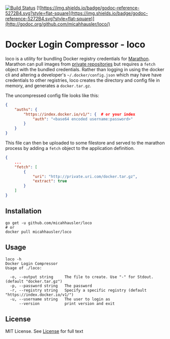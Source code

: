 [![Build Status](https://travis-ci.org/micahhausler/loco.svg)](https://travis-ci.org/micahhausler/loco)
[![https://img.shields.io/badge/godoc-reference-5272B4.svg?style=flat-square](https://img.shields.io/badge/godoc-reference-5272B4.svg?style=flat-square)](http://godoc.org/github.com/micahhausler/loco/)

# Docker Login Compressor - loco

loco is a utility for bundling Docker registry credentials for
[Marathon](https://mesosphere.github.io/marathon/). Marathon can pull images
from [private repositories](https://mesosphere.github.io/marathon/docs/native-docker-private-registry.html)
but requires a `fetch` object with the bundled credentials. Rather than logging
in using the docker cli and altering a developer's `~/.docker/config.json` which
may have have credentials to other registries, loco creates the directory and
config file in memory, and generates a `docker.tar.gz`.

The uncompressed config file looks like this:

```json
{
    "auths": {
        "https://index.docker.io/v1/": {  # or your index
            "auth": "<base64 encoded username:password>"
        }
    }
}
```

This file can then be uploaded to some filestore and served to the marathon
process by adding a `fetch` object to the application definition.

```json
{
    ...
    "fetch": [
        {
            "uri": "http://private.uri.com/docker.tar.gz",
            "extract": true
        }
    ]
}
```

## Installation

```
go get -u github.com/micahhausler/loco
# or
docker pull micahhausler/loco
```

## Usage

```
loco -h
Docker Login Compressor
Usage of ./loco:

  -o, --output string     The file to create. Use "-" for Stdout. (default "docker.tar.gz")
  -p, --password string   The password
  -r, --registry string   Specify a specific registry (default "https://index.docker.io/v1/")
  -u, --username string   The user to login as
      --version           print version and exit
```

## License
MIT License. See [License](/LICENSE) for full text
